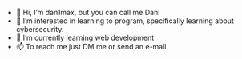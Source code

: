 - 👋 Hi, I’m dan1max, but you can call me Dani
- 👀 I’m interested in learning to program, specifically learning about cybersecurity.
- 🌱 I’m currently learning web development
- 📫 To reach me just DM me or send an e-mail.
